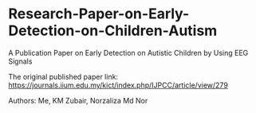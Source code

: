 # Research-Paper-on-Early-Detection-on-Children-Autism
A Publication Paper on Early Detection on Autistic Children by Using EEG Signals

The original published paper link: https://journals.iium.edu.my/kict/index.php/IJPCC/article/view/279

Authors: Me, KM Zubair, Norzaliza Md Nor 
